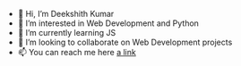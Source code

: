 - 👋 Hi, I’m Deekshith Kumar
- 👀 I’m interested in Web Development and Python
- 🌱 I’m currently learning JS
- 💞️ I’m looking to collaborate on Web Development projects
- 📫 You can reach me here [a link](https://twitter.com/deek24vk)

<!---
bndkn24/bndkn24 is a ✨ special ✨ repository because its `README.md` (this file) appears on your GitHub profile.
You can click the Preview link to take a look at your changes.
--->
